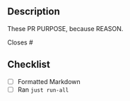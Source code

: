 ## Description

These PR PURPOSE, because REASON.

Closes #

## Checklist

- [ ] Formatted Markdown
- [ ] Ran `just run-all`
